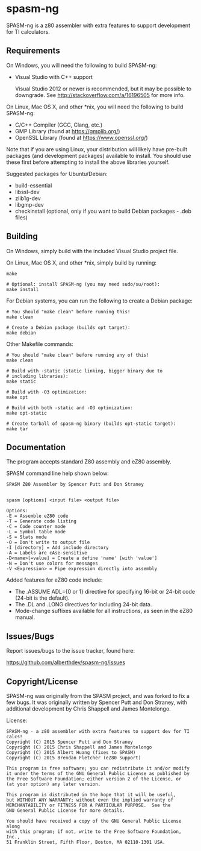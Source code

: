 spasm-ng
========
SPASM-ng is a z80 assembler with extra features to support development
for TI calculators. 

Requirements
------------
On Windows, you will need the following to build SPASM-ng:

  * Visual Studio with C++ support
    
    Visual Studio 2012 or newer is recommended, but it may be possible
    to downgrade. See http://stackoverflow.com/a/16196505 for more
    info.

On Linux, Mac OS X, and other *nix, you will need the following to
build SPASM-ng:

  * C/C++ Compiler (GCC, Clang, etc.)
  * GMP Library (found at https://gmplib.org/)
  * OpenSSL Library (found at https://www.openssl.org/)

Note that if you are using Linux, your distribution will likely have
pre-built packages (and development packages) available to install.
You should use these first before attempting to install the above
libraries yourself.

Suggested packages for Ubuntu/Debian:

  * build-essential
  * libssl-dev
  * zlib1g-dev
  * libgmp-dev
  * checkinstall (optional, only if you want to build Debian packages -
    .deb files)

Building
--------
On Windows, simply build with the included Visual Studio project file.

On Linux, Mac OS X, and other *nix, simply build by running:

    make
    
    # Optional: install SPASM-ng (you may need sudo/su/root):
    make install

For Debian systems, you can run the following to create a Debian
package:

    # You should "make clean" before running this!
    make clean
    
    # Create a Debian package (builds opt target):
    make debian

Other Makefile commands:

    # You should "make clean" before running any of this!
    make clean
    
    # Build with -static (static linking, bigger binary due to
    # including libraries):
    make static
    
    # Build with -O3 optimization:
    make opt
    
    # Build with both -static and -O3 optimization:
    make opt-static
    
    # Create tarball of spasm-ng binary (builds opt-static target):
    make tar

Documentation
-------------
The program accepts standard Z80 assembly and eZ80 assembly.

SPASM command line help shown below:

    SPASM Z80 Assembler by Spencer Putt and Don Straney
    
    
    spasm [options] <input file> <output file>
    
    Options:
    -E = Assemble eZ80 code
    -T = Generate code listing
    -C = Code counter mode
    -L = Symbol table mode
    -S = Stats mode
    -O = Don't write to output file
    -I [directory] = Add include directory
    -A = Labels are cAse-sensitive
    -D<name>[=value] = Create a define 'name' [with 'value']
    -N = Don't use colors for messages
    -V <Expression> = Pipe expression directly into assembly

Added features for eZ80 code include:
  * The .ASSUME ADL={0 or 1} directive for specifying 16-bit or 24-bit code (24-bit is the default).
  * The .DL and .LONG directives for including 24-bit data.
  * Mode-change suffixes available for all instructions, as seen in the eZ80 manual.

Issues/Bugs
-----------
Report issues/bugs to the issue tracker, found here:

https://github.com/alberthdev/spasm-ng/issues

Copyright/License
-----------------
SPASM-ng was originally from the SPASM project, and was forked to fix a
few bugs. It was originally written by Spencer Putt and Don Straney,
with additional development by Chris Shappell and James Montelongo.

License:

    SPASM-ng - a z80 assembler with extra features to support dev for TI calcs!
    Copyright (C) 2015 Spencer Putt and Don Straney
    Copyright (C) 2015 Chris Shappell and James Montelongo
    Copyright (C) 2015 Albert Huang (fixes to SPASM)
    Copyright (C) 2015 Brendan Fletcher (eZ80 support)

    This program is free software; you can redistribute it and/or modify
    it under the terms of the GNU General Public License as published by
    the Free Software Foundation; either version 2 of the License, or
    (at your option) any later version.

    This program is distributed in the hope that it will be useful,
    but WITHOUT ANY WARRANTY; without even the implied warranty of
    MERCHANTABILITY or FITNESS FOR A PARTICULAR PURPOSE.  See the
    GNU General Public License for more details.

    You should have received a copy of the GNU General Public License along
    with this program; if not, write to the Free Software Foundation, Inc.,
    51 Franklin Street, Fifth Floor, Boston, MA 02110-1301 USA.
